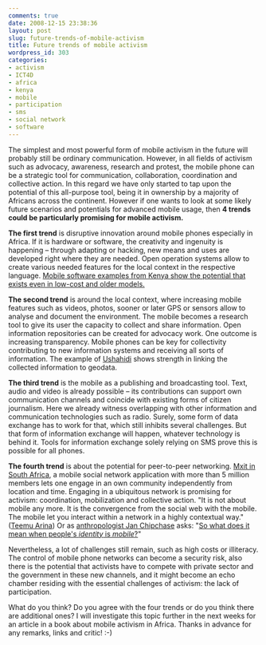 ```yaml
---
comments: true
date: 2008-12-15 23:38:36
layout: post
slug: future-trends-of-mobile-activism
title: Future trends of mobile activism
wordpress_id: 303
categories:
- activism
- ICT4D
- africa
- kenya
- mobile
- participation
- sms
- social network
- software
---
```


The simplest and most powerful form of mobile activism in the future will probably still be ordinary communication. However, in all fields of activism such as advocacy, awareness, research and protest, the mobile phone can be a strategic tool for communication, collaboration, coordination and collective action. In this regard we have only started to tap upon the potential of this all-purpose tool, being it in ownership by a majority of Africans across the continent.
However if one wants to look at some likely future scenarios and potentials for advanced mobile usage, then **4 trends could be particularly promising for mobile activism.**

**The first trend** is disruptive innovation around mobile phones especially in Africa. If it is hardware or software, the creativity and ingenuity is happening – through adapting or hacking, new means and uses are developed right where they are needed. Open operation systems allow to create various needed features for the local context in the respective language. [Mobile software examples from Kenya show the potential that exists even in low-cost and older models.](http://eprom.mit.edu/entrepreneurship.html)

**The second trend** is around the local context, where increasing mobile features such as videos, photos, sooner or later GPS or sensors allow to analyse and document the environment. The mobile becomes a research tool to give its user the capacity to collect and share information. Open information repositories can be created for advocacy work. One outcome is increasing transparency. Mobile phones can be key for collectivity contributing to new information systems and receiving all sorts of information. The example of [Ushahidi](http://ushahidi.com/) shows strength in linking the collected information to geodata.

**The third trend** is the mobile as a publishing and broadcasting tool. Text, audio and video is already possible – its contributions can support own communication channels and coincide with existing forms of citizen journalism. Here we already witness overlapping with other information and communication technologies such as radio. Surely, some form of data exchange has to work for that, which still inhibits several challenges. But that form of information exchange will happen, whatever technology is behind it. Tools for information exchange solely relying on SMS prove this is possible for all phones.

**The fourth trend** is about the potential for peer-to-peer networking. [Mxit in South Africa](http://en.wikipedia.org/wiki/MXit), a mobile social network application with more than 5 million members lets one engage in an own community independently from location and time. Engaging in a ubiquitous network is promising for activism: coordination, mobilization and collective action. "It is not about mobile any more. It is the convergence from the social web with the mobile. The mobile let you interact within a network in a highly contextual way." ([Teemu Arina](http://tarina.blogging.fi/2008/10/18/speaking-at-mobile-monday-amsterdam/)) Or as [anthropologist Jan Chipchase](http://www.janchipchase.com/) asks: "[So what does it mean when people's _identity_ is _mobile_?](http://www.ted.com/index.php/talks/jan_chipchase_on_our_mobile_phones.html)"

Nevertheless, a lot of challenges still remain, such as high costs or illiteracy. The control of mobile phone networks can become a security risk, also there is the potential that activists have to compete with private sector and the government in these new channels, and it might become an echo chamber residing with the essential challenges of activism: the lack of participation.

What do you think? Do you agree with the four trends or do you think there are additional ones? I will investigate this topic further in the next weeks for an article in a book about mobile activism in Africa. Thanks in advance for any remarks, links and critic! :-)
